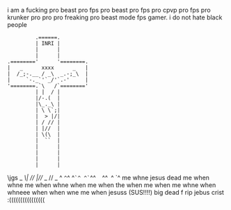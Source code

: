 i am a fucking pro beast pro fps pro beast pro fps pro cpvp pro fps pro krunker pro pro pro freaking pro beast mode fps gamer. i do not hate black people



             .======.
             | INRI |
             |      |
             |      |
    .========'      '========.
    |   _      xxxx      _   |
    |  /_;-.__ / _\  _.-;_\  |
    |     `-._`'`_/'`.-'     |
    '========.`\   /`========'
             | |  / |
             |/-.(  |
             |\_._\ |
             | \ \`;|
             |  > |/|
             | / // |
             | |//  |
             | \(\  |
             |  ``  |
             |      |
             |      |
             |      |
             |      |
 \\jgs _  _\\| \//  |//_   _ \// _
^ `^`^ ^`` `^ ^` ``^^`  `^^` `^ `^ me whne jesus dead me when whne me when whne when me when the when me when me whne when whneee when when wne me when jesuss (SUS!!!!) big dead f
rip jebus crist :((((((((((((((((
